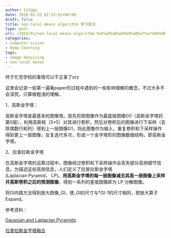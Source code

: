 ```yaml
---
author: 111qqz
date: 2018-01-25 02:53:52+00:00
draft: false
title: non-local means algorithm 学习笔记
type: post
url: /2018/01/non-local-means-algorithm-%e5%ad%a6%e4%b9%a0%e7%ac%94%e8%ae%b0/
categories:
- computer vision
- deep-learning
tags:
- image denoising
- non-local menas
---
```


终于忙完学校的事情可以干正事了orz

这里会记录一些第一遍看paper的过程中遇到的一些影响理解的概念，不过大多不会深究，只算做粗浅的理解。



1、高斯金字塔：

高斯金字塔是最基本的图像塔。首先将原图像作为最底层图像G0（高斯金字塔的第0层），利用高斯核（5*5）对其进行卷积，然后对卷积后的图像进行下采样（去除偶数行和列）得到上一层图像G1，将此图像作为输入，重复卷积和下采样操作得到更上一层图像，反复迭代多次，形成一个金字塔形的图像数据结构，即高斯金字塔。

2、拉普拉斯金字塔

在高斯金字塔的运算过程中，图像经过卷积和下采样操作会丢失部分高频细节信息。为描述这些高频信息，人们定义了拉普拉斯金字塔(Laplacian Pyramid， LP)。**用高斯金字塔的每一层图像减去其高一层图像上采样并高斯卷积之后的预测图像**，得到一系列的差值图像即为 LP 分解图像。

将Gl内插方法得到放大图像_Gl，使_Gl的尺寸与*Gl-1的尺寸相同，即放大算子Expand。

参考资料：

[Gaussian and Laplacian Pyramids](https://www.cs.utah.edu/~arul/report/node12.html)

[拉普拉斯金字塔融合](http://www.cnblogs.com/silence-hust/p/4193208.html)


